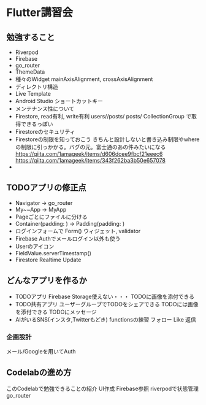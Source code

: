 # Flutter講習会

## 勉強すること
* Riverpod
* Firebase
* go_router
* ThemeData
* 種々のWidget
  mainAxisAlignment, crossAxisAlignment
* ディレクトリ構造
* Live Template
* Android Studio ショートカットキー
* メンテナンス性について
* Firestore, read有利, write有利
  users/<user>/posts/<post>
  posts/<post>
  CollectionGroup で取得できるっぽい
* Firestoreのセキュリティ
* Firestoreの制限を知っておこう
  きちんと設計しないと書き込み制限やwhereの制限に引っかかる。バグの元。富士通のあの件みたいになる
  https://qiita.com/1amageek/items/d606dcee9fbcf21eeec6
  https://qiita.com/1amageek/items/343f262ba3b50e657078
* 

## TODOアプリの修正点
* Navigator -> go_router
* My~~App -> MyApp
* Pageごとにファイルに分ける
* Container(padding: ) -> Padding(padding: )
* ログインフォームで Form() ウィジェット, validator
* Firebase Authでメールログイン以外も使う
* Userのアイコン
* FieldValue.serverTimestamp()
* Firestore Realtime Update

## どんなアプリを作るか
* TODOアプリ
  Firebase Storage使えない・・・
  TODOに画像を添付できる
* TODO共有アプリ
  ユーザーグループでTODOをシェアできる
  TODOには画像を添付できる
  TODOにメッセージ
* AIがいるSNS(インスタ,Twitterもどき)
  functionsの練習
  フォロー
  Like
  返信

### 企画設計
メール/Googleを用いてAuth



## Codelabの進め方
このCodelabで勉強できることの紹介
UI作成
Firebase参照
riverpodで状態管理
go_router